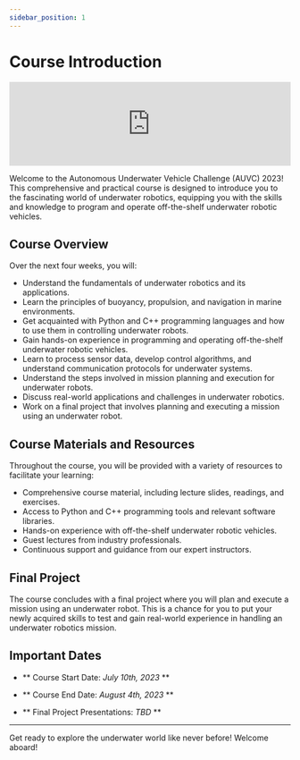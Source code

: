 ```yaml
---
sidebar_position: 1
---
```


# Course Introduction

<!-- Insert slides and allow full screen -->

<iframe src="https://blksail-edu.github.io/slides/day0" width="100%" height={320} frameborder="0" allowfullscreen></iframe>

Welcome to the Autonomous Underwater Vehicle Challenge (AUVC) 2023!
This comprehensive and practical course is designed to introduce you to the fascinating world of underwater robotics, equipping you with the skills and knowledge to program and operate off-the-shelf underwater robotic vehicles.

## Course Overview

Over the next four weeks, you will:

- Understand the fundamentals of underwater robotics and its applications.
- Learn the principles of buoyancy, propulsion, and navigation in marine environments.
- Get acquainted with Python and C++ programming languages and how to use them in controlling underwater robots.
- Gain hands-on experience in programming and operating off-the-shelf underwater robotic vehicles.
- Learn to process sensor data, develop control algorithms, and understand communication protocols for underwater systems.
- Understand the steps involved in mission planning and execution for underwater robots.
- Discuss real-world applications and challenges in underwater robotics.
- Work on a final project that involves planning and executing a mission using an underwater robot.

## Course Materials and Resources

Throughout the course, you will be provided with a variety of resources to facilitate your learning:

- Comprehensive course material, including lecture slides, readings, and exercises.
- Access to Python and C++ programming tools and relevant software libraries.
- Hands-on experience with off-the-shelf underwater robotic vehicles.
- Guest lectures from industry professionals.
- Continuous support and guidance from our expert instructors.

## Final Project

The course concludes with a final project where you will plan and execute a mission using an underwater robot.
This is a chance for you to put your newly acquired skills to test and gain real-world experience in handling an underwater robotics mission.

## Important Dates

- ** Course Start Date: _July 10th, 2023_ **

- ** Course End Date: _August 4th, 2023_ **

- ** Final Project Presentations: _TBD_ **

---

Get ready to explore the underwater world like never before!
Welcome aboard!
